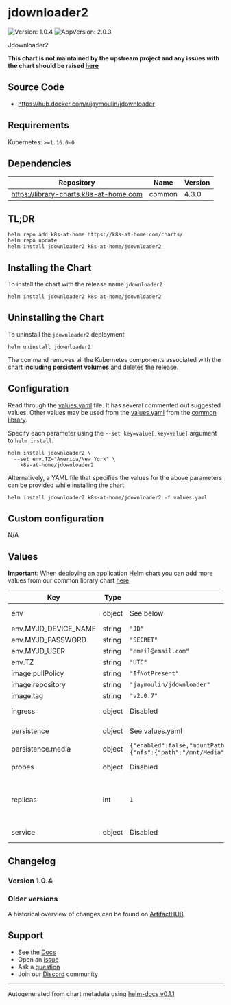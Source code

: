# jdownloader2

![Version: 1.0.4](https://img.shields.io/badge/Version-1.0.4-informational?style=flat-square) ![AppVersion: 2.0.3](https://img.shields.io/badge/AppVersion-2.0.3-informational?style=flat-square)

Jdownloader2

**This chart is not maintained by the upstream project and any issues with the chart should be raised [here](https://github.com/k8s-at-home/charts/issues/new/choose)**

## Source Code

* <https://hub.docker.com/r/jaymoulin/jdownloader>

## Requirements

Kubernetes: `>=1.16.0-0`

## Dependencies

| Repository | Name | Version |
|------------|------|---------|
| https://library-charts.k8s-at-home.com | common | 4.3.0 |

## TL;DR

```console
helm repo add k8s-at-home https://k8s-at-home.com/charts/
helm repo update
helm install jdownloader2 k8s-at-home/jdownloader2
```

## Installing the Chart

To install the chart with the release name `jdownloader2`

```console
helm install jdownloader2 k8s-at-home/jdownloader2
```

## Uninstalling the Chart

To uninstall the `jdownloader2` deployment

```console
helm uninstall jdownloader2
```

The command removes all the Kubernetes components associated with the chart **including persistent volumes** and deletes the release.

## Configuration

Read through the [values.yaml](./values.yaml) file. It has several commented out suggested values.
Other values may be used from the [values.yaml](https://github.com/k8s-at-home/library-charts/tree/main/charts/stable/common/values.yaml) from the [common library](https://github.com/k8s-at-home/library-charts/tree/main/charts/stable/common).

Specify each parameter using the `--set key=value[,key=value]` argument to `helm install`.

```console
helm install jdownloader2 \
  --set env.TZ="America/New York" \
    k8s-at-home/jdownloader2
```

Alternatively, a YAML file that specifies the values for the above parameters can be provided while installing the chart.

```console
helm install jdownloader2 k8s-at-home/jdownloader2 -f values.yaml
```

## Custom configuration

N/A

## Values

**Important**: When deploying an application Helm chart you can add more values from our common library chart [here](https://github.com/k8s-at-home/library-charts/tree/main/charts/stable/common)

| Key | Type | Default | Description |
|-----|------|---------|-------------|
| env | object | See below | environment variables. See more environment variables in the [emby documentation](https://emby.org/docs) |
| env.MYJD_DEVICE_NAME | string | `"JD"` | Set MyJD Devicename |
| env.MYJD_PASSWORD | string | `"SECRET"` | Set MyJD Password > use secretKeyRef: |
| env.MYJD_USER | string | `"email@email.com"` | Set MyJD Username |
| env.TZ | string | `"UTC"` | Set the container timezone |
| image.pullPolicy | string | `"IfNotPresent"` | image pull policy |
| image.repository | string | `"jaymoulin/jdownloader"` | image repository |
| image.tag | string | `"v2.0.7"` | image tag |
| ingress | object | Disabled | Enable and configure ingress settings for the chart under this key. |
| persistence | object | See values.yaml | Configure persistence settings for the chart under this key. |
| persistence.media | object | `{"enabled":false,"mountPath":"/opt/JDownloader/Downloads","readOnly":false,"type":"custom","volumeSpec":{"nfs":{"path":"/mnt/Media","server":"10.0.0.1"}}}` | use NFS for download folders |
| probes | object | Disabled | Configures probes for the chart. Normally this does not need to be modified. |
| replicas | int | `1` |  IMPORTANT NOTE This chart inherits from our common library chart. You can check the default values/options here: https://github.com/k8s-at-home/library-charts/tree/main/charts/stable/common/values.yaml |
| service | object | Disabled | Configures service settings for the chart. Normally this does not need to be modified. |

## Changelog

### Version 1.0.4

### Older versions

A historical overview of changes can be found on [ArtifactHUB](https://artifacthub.io/packages/helm/k8s-at-home/jdownloader2?modal=changelog)

## Support

- See the [Docs](https://docs.k8s-at-home.com/our-helm-charts/getting-started/)
- Open an [issue](https://github.com/k8s-at-home/charts/issues/new/choose)
- Ask a [question](https://github.com/k8s-at-home/organization/discussions)
- Join our [Discord](https://discord.gg/sTMX7Vh) community

----------------------------------------------
Autogenerated from chart metadata using [helm-docs v0.1.1](https://github.com/k8s-at-home/helm-docs/releases/v0.1.1)
